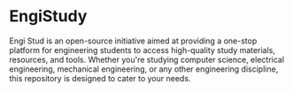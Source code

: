 # EngiStudy
Engi Stud is an open-source initiative aimed at providing a one-stop platform for engineering students to access high-quality study materials, resources, and tools. Whether you're studying computer science, electrical engineering, mechanical engineering, or any other engineering discipline, this repository is designed to cater to your needs.

